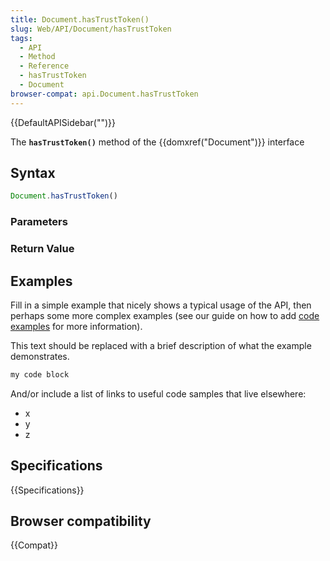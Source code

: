 ```yaml
---
title: Document.hasTrustToken()
slug: Web/API/Document/hasTrustToken
tags:
  - API
  - Method
  - Reference
  - hasTrustToken
  - Document
browser-compat: api.Document.hasTrustToken
---
```

{{DefaultAPISidebar("")}}

The **`hasTrustToken()`** method of the {{domxref("Document")}} interface 

## Syntax

```js
Document.hasTrustToken()
```

### Parameters



### Return Value



## Examples

Fill in a simple example that nicely shows a typical usage of the API, then perhaps some more complex examples (see our guide on how to add [code examples](/en-US/docs/MDN/Contribute/Structures/Code_examples) for more information).

This text should be replaced with a brief description of what the example demonstrates.

```js
my code block
```

And/or include a list of links to useful code samples that live elsewhere:

*   x
*   y
*   z

## Specifications

{{Specifications}}

## Browser compatibility

{{Compat}}

